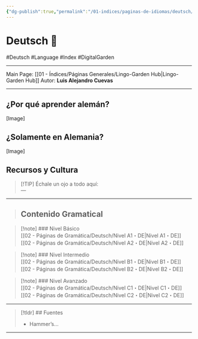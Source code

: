 ```yaml
---
{"dg-publish":true,"permalink":"/01-indices/paginas-de-idiomas/deutsch/"}
---
```


# Deutsch 🍺
#Deutsch  #Language #Index #DigitalGarden
___
Main Page: [[01 - Índices/Páginas Generales/Lingo-Garden Hub\|Lingo-Garden Hub]] 
Autor: **Luis Alejandro Cuevas**
___

## ¿Por qué aprender alemán?


[Image]

## ¿Solamente en Alemania?


[Image]

## Recursos y Cultura



> [!TIP] Échale un ojo a todo aquí:  
—


___


>## Contenido Gramatical



> [!note] ### Nivel Básico  
> [[02 - Páginas de Gramática/Deutsch/Nivel A1・DE\|Nivel A1・DE]]
> [[02 - Páginas de Gramática/Deutsch/Nivel A2・DE\|Nivel A2・DE]]

> [!note] ### Nivel Intermedio  
> [[02 - Páginas de Gramática/Deutsch/Nivel B1・DE\|Nivel B1・DE]]
> [[02 - Páginas de Gramática/Deutsch/Nivel B2・DE\|Nivel B2・DE]]

> [!note] ### Nivel Avanzado  
> [[02 - Páginas de Gramática/Deutsch/Nivel C1・DE\|Nivel C1・DE]]
> [[02 - Páginas de Gramática/Deutsch/Nivel C2・DE\|Nivel C2・DE]]

---

> [!tldr] ## Fuentes
> 
> - Hammer’s…

___